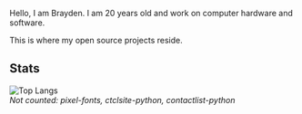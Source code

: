 Hello, I am Brayden. I am 20 years old and work on computer hardware and software.  

This is where my open source projects reside.

## Stats
![Top Langs](https://github-readme-stats.vercel.app/api/top-langs/?username=ctcl-bregis&size_weight=1&count_weight=0&theme=transparent&langs_count=8&exclude_repo=pixel-fonts,ctclsite-python,contactlist-python)<br>
*Not counted: pixel-fonts, ctclsite-python, contactlist-python*
